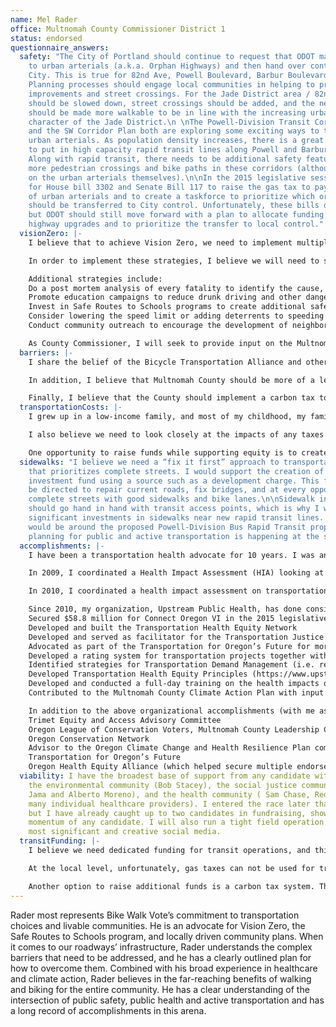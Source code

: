 ```yaml
---
name: Mel Rader
office: Multnomah County Commissioner District 1
status: endorsed
questionnaire_answers:
  safety: "The City of Portland should continue to request that ODOT make safety upgrades
    to urban arterials (a.k.a. Orphan Highways) and then hand over control to the
    City. This is true for 82nd Ave, Powell Boulevard, Barbur Boulevard, and others.
    Planning processes should engage local communities in helping to prioritize safety
    improvements and street crossings. For the Jade District area / 82nd Avenue, traffic
    should be slowed down, street crossings should be added, and the neighborhood
    should be made more walkable to be in line with the increasing urban neighborhood
    character of the Jade District.\n \nThe Powell-Division Transit Corridor Plan
    and the SW Corridor Plan both are exploring some exciting ways to transform these
    urban arterials. As population density increases, there is a great opportunity
    to put in high capacity rapid transit lines along Powell and Barbur Boulevards.
    Along with rapid transit, there needs to be additional safety features including
    more pedestrian crossings and bike paths in these corridors (although not necessarily
    on the urban arterials themselves).\n\nIn the 2015 legislative session, I advocated
    for House bill 3302 and Senate Bill 117 to raise the gas tax to pay for upgrades
    of urban arterials and to create a taskforce to prioritize which orphan highways
    should be transferred to City control. Unfortunately, these bills did not pass,
    but ODOT should still move forward with a plan to allocate funding for orphan
    highway upgrades and to prioritize the transfer to local control."
  visionZero: |-
    I believe that to achieve Vision Zero, we need to implement multiple complementary strategies to prevent injuries and fatalities. The primary strategy is to design streets with safety in mind. That means complete streets with good sidewalks and accessible bike paths. It also means creating a complete city-wide bicycle network that separates bicycles from motor vehicles as much as possible. Finally, it means good street crossings that are visible to drivers and stoplights to assist pedestrian crossings when needed.

    In order to implement these strategies, I believe we will need to shift more transportation dollars to East Portland and East Multnomah County which has been historically underfunded in transportation investments.

    Additional strategies include:
    Do a post mortem analysis of every fatality to identify the cause, and recommend a course of action that could have prevented the fatality
    Promote education campaigns to reduce drunk driving and other dangerous driving behaviors
    Invest in Safe Routes to Schools programs to create additional safety features when kids are present
    Consider lowering the speed limit or adding deterrents to speeding in areas with higher rates of collisions
    Conduct community outreach to encourage the development of neighborhood-level pedestrian and bicycle action plans

    As County Commissioner, I will seek to provide input on the Multnomah County Comprehensive Plan to help implement some of these features. I will also seek to incorporate these ideas into the design of any new bridge repairs and construction that falls into our jurisdiction. Finally, I will seek to be the lead commissioner that sits on the Metro Council’s transportation decision making body, JPACT.
  barriers: |-
    I share the belief of the Bicycle Transportation Alliance and others that Portland can be a world class city for bike infrastructure. In order to achieve this vision, we need to invest in high quality bike infrastructure and consistently create safety barriers between cars and bicycles. Diverters are one very effective tool to increase safety and comfort for bicyclists by separating bike traffic from cars, while still allowing pedestrian use.

    In addition, I believe that Multnomah County should be more of a leader in active transportation. The county can be a stronger voice on Metro’s JPACT committee.  The County can also provide more input on a number of City and Metro planning projects.

    Finally, I believe that the County should implement a carbon tax to pay for complete streets while ensuring that the policy supports economic justice for low-income communities by allocating tax revenue to programs that support critical services for low- and no-income populations.
  transportationCosts: |-
    I grew up in a low-income family, and most of my childhood, my family was too low-income to afford a car. I utilized buses, biking, and walking significantly growing up. Therefore, I strongly support investments in transportation options that better serve low-income families. That includes investments in transit options, safe bicycling infrastructure, and sidewalks. I also want to expand transit assistance programs to provide discounted or free transit passes to low-income families.

    I also believe we need to look closely at the impacts of any taxes on equity and redistribute funds to promote overall progressive tax policies. That means, I prefer taxation based on wealth over income and taxes on corporations over individuals. I remain supportive of taxes that are designed to shift behavior, such as gas taxes or congestion pricing, even though these are paid more by low-income individuals. However, I believe that we have an obligation to ensure that the overall package is a progressive package such that funds from these sources are used to benefit low-income families.

    One opportunity to raise funds while supporting equity is to create a transportation development charge. Using this model, new commercial developments in the county will pay into a transportation fund, and those funds are prioritized to benefit low-income individuals and families.
  sidewalks: "I believe we need a “fix it first” approach to transportation investments
    that prioritizes complete streets. I would support the creation of a county transportation
    investment fund using a source such as a development charge. This fund should
    be directed to repair current roads, fix bridges, and at every opportunity, create
    complete streets with good sidewalks and bike lanes.\n\nSidewalk infrastructure
    should go hand in hand with transit access points, which is why I would also support
    significant investments in sidewalks near new rapid transit lines. An example
    would be around the proposed Powell-Division Bus Rapid Transit proposal where
    planning for public and active transportation is happening at the same time. "
  accomplishments: |-
    I have been a transportation health advocate for 10 years. I was an early advocate of examining the public health impacts of transportation policy, and in 2007, I wrote an op-ed for The Portland Tribune (http://portlandtribune.com/component/content/article?id=91635) that makes the link between transportation planning and health.

    In 2009, I coordinated a Health Impact Assessment (HIA) looking at policies to reduce Vehicle Miles Traveled in Oregon. This was the first HIA in the country done on a climate change policy and has appeared as a model in three textbooks. It was highlighted as one of three “Trends in America” related to sustainable communities by the Council of State Governments.

    In 2010, I coordinated a health impact assessment on transportation policies in the “Eugene Climate and Energy Action Plan” (https://www.upstreampublichealth.org/resources/eugene-climate-and-energy-action-plan-hia). Also, in 2010, I secured funding to hire a full-time transportation policy coordinator and hired Heidi Guenin who has been a strong champion for transit, walking, and biking. She currently serves as the Executive Director of the Sustainable Transportation Council.

    Since 2010, my organization, Upstream Public Health, has done considerable work to promote healthy, active transportation options including:
    Secured $58.8 million for Connect Oregon VI in the 2015 legislative session
    Developed and built the Transportation Health Equity Network
    Developed and served as facilitator for the Transportation Justice Alliance
    Advocated as part of the Transportation for Oregon’s Future for more funding for Walking, Biking, and Public Transit
    Developed a rating system for transportation projects together with the Sustainable Transportation Council. Modeled after the LEEDS energy efficiency standards, we developed a framework for evaluating the impact on health and equity and published a 90 page report (https://www.upstreampublichealth.org/resources/safety-health-and-equity-credits-stars) on how to implement this rating system
    Identified strategies for Transportation Demand Management (i.e. reducing car use) (https://www.upstreampublichealth.org/resources/TDM_Report) for the Westside Transportation Alliance
    Developed Transportation Health Equity Principles (https://www.upstreampublichealth.org/resources/transportation-health-equity-principles) based on significant community input that was widely distributed to look at impacts of transportation policy
    Developed and conducted a full-day training on the health impacts of climate change policies including transportation, and presented the training to health departments around the country
    Contributed to the Multnomah County Climate Action Plan with input on the intersection between environmental protections and equity impacts

    In addition to the above organizational accomplishments (with me as the Executive Director), I also personally served on multiple committees and taskforces including:
    Trimet Equity and Access Advisory Committee
    Oregon League of Conservation Voters, Multnomah County Leadership Committee
    Oregon Conservation Network
    Advisor to the Oregon Climate Change and Health Resilience Plan committee
    Transportation for Oregon’s Future
    Oregon Health Equity Alliance (which helped secure multiple endorsements related to transportation policy)
  viability: I have the broadest base of support from any candidate with backers from
    the environmental community (Bob Stacey), the social justice community (Kayse
    Jama and Alberto Moreno), and the health community ( Sam Chase, Rede Group, and
    many individual healthcare providers). I entered the race later than other candidates,
    but I have already caught up to two candidates in fundraising, showing the most
    momentum of any candidate. I will also run a tight field operation and have the
    most significant and creative social media.
  transitFunding: |-
    I believe we need dedicated funding for transit operations, and this needs to be prioritized in state and local budget processes. As part of Transportation for Oregon’s Future, I advocated strongly for expanded state funding on public transit, walking and biking. In 2015, we were able to secure $58.8 million for Connect Oregon VI, bringing some additional much-needed funding for transit, walking, and biking. But the need for additional money for transit operations is still much greater than this.

    At the local level, unfortunately, gas taxes can not be used for transit.  However, we can still put forward a transportation-related development fee such that whenever there is a new commercial development, the county could charge a fee based on the transportation needs for the development. Using that approach, funding could be used to support transit operations, walking and biking.

    Another option to raise additional funds is a carbon tax system. This would include raising fees on gas, electricity, and other key sources of carbon emissions. The gas tax would be used to repair roads, repair bridges, and create “complete streets” with sidewalks and bike baths. The electricity tax could be used to pay for transit operations, and also provide a rebate to low income families living in the county in order to offset the cost of the tax for the lowest income bracket.
---
```


Rader most represents Bike Walk Vote’s commitment to transportation choices and livable communities. He is an advocate for Vision Zero, the Safe Routes to Schools program, and locally driven community plans. When it comes to our roadways’ infrastructure, Rader understands the complex barriers that need to be addressed, and he has a clearly outlined plan for how to overcome them. Combined with his broad experience in healthcare and climate action, Rader believes in the far-reaching benefits of walking and biking for the entire community. He has a clear understanding of the intersection of public safety, public health and active transportation and has a long record of accomplishments in this arena.


